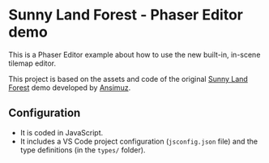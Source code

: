 # Sunny Land Forest - Phaser Editor demo

This is a Phaser Editor example about how to use the new built-in, in-scene tilemap editor.

This project is based on the assets and code of the original [Sunny Land Forest](https://ansimuz.itch.io/sunnyland-forest) demo developed by [Ansimuz](https://ansimuz.itch.io).

## Configuration

* It is coded in JavaScript.
* It includes a VS Code project configuration (`jsconfig.json` file) and the type definitions (in the `types/` folder).
